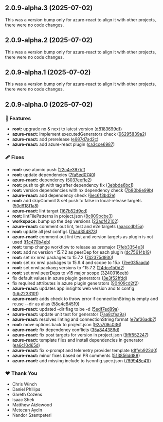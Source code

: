 ## 2.0.9-alpha.3 (2025-07-02)

This was a version bump only for azure-react to align it with other projects, there were no code changes.

## 2.0.9-alpha.2 (2025-07-02)

This was a version bump only for azure-react to align it with other projects, there were no code changes.

## 2.0.9-alpha.1 (2025-07-02)

This was a version bump only for azure-react to align it with other projects, there were no code changes.

## 2.0.9-alpha.0 (2025-07-02)

### 🚀 Features

- **root:** upgrade nx & next to latest version ([d8183699df](https://github.com/Ensono/stacks-nx-plugins/commit/d8183699df))
- **azure-react:** implement executedGenerators check ([96295839a2](https://github.com/Ensono/stacks-nx-plugins/commit/96295839a2))
- **azure-react:** add prerelease ([e687d7ad2c](https://github.com/Ensono/stacks-nx-plugins/commit/e687d7ad2c))
- **azure-react:** add azure-react plugin ([ca3cce6987](https://github.com/Ensono/stacks-nx-plugins/commit/ca3cce6987))

### 🩹 Fixes

- **root:** use atomic push ([22c4e367bf](https://github.com/Ensono/stacks-nx-plugins/commit/22c4e367bf))
- **root:** update dependencies ([7fa5ed0740](https://github.com/Ensono/stacks-nx-plugins/commit/7fa5ed0740))
- **azure-react:** dependency ([5037eeffe2](https://github.com/Ensono/stacks-nx-plugins/commit/5037eeffe2))
- **root:** push to git with tag after dependency fix ([3ebbde6bc1](https://github.com/Ensono/stacks-nx-plugins/commit/3ebbde6bc1))
- **root:** version dependencies with nx dependency check ([7b80b9e99b](https://github.com/Ensono/stacks-nx-plugins/commit/7b80b9e99b))
- **azure-react:** add dependency check ([6ec6f3bd2e](https://github.com/Ensono/stacks-nx-plugins/commit/6ec6f3bd2e))
- **root:** add skipCommit & set push to false in local-release targets ([50d618f1a8](https://github.com/Ensono/stacks-nx-plugins/commit/50d618f1a8))
- **azure-react:** lint target ([167b52d9cd](https://github.com/Ensono/stacks-nx-plugins/commit/167b52d9cd))
- **root:** lintFilePatterns in project.json ([8c809bcbe3](https://github.com/Ensono/stacks-nx-plugins/commit/8c809bcbe3))
- **workspace:** bump up the dep versions ([23adf42102](https://github.com/Ensono/stacks-nx-plugins/commit/23adf42102))
- **azure-react:** comment out lint, test and e2e targets ([aaaccdb15a](https://github.com/Ensono/stacks-nx-plugins/commit/aaaccdb15a))
- **root:** update all jest configs ([7bad354873](https://github.com/Ensono/stacks-nx-plugins/commit/7bad354873))
- **azure-react:** comment out lint test and version targets as plugin is not used ([f1c470b4eb](https://github.com/Ensono/stacks-nx-plugins/commit/f1c470b4eb))
- **root:** temp change workflow to release as premajor ([7feb3354e3](https://github.com/Ensono/stacks-nx-plugins/commit/7feb3354e3))
- **root:** add nx version ^15.7.2 as peerDep for each plugin ([dc75614b19](https://github.com/Ensono/stacks-nx-plugins/commit/dc75614b19))
- **root:** set nx nrwl packages to 15.7.2 ([742375d930](https://github.com/Ensono/stacks-nx-plugins/commit/742375d930))
- **root:** set nx nrwl packages to 15.9.4 and scope to 15.x ([7ee035aada](https://github.com/Ensono/stacks-nx-plugins/commit/7ee035aada))
- **root:** set nrwl packaeg versions to ^15.7.2 ([24dce1b0d2](https://github.com/Ensono/stacks-nx-plugins/commit/24dce1b0d2))
- **root:** set nrwl peerDeps to v15 major scope ([3240016eeb](https://github.com/Ensono/stacks-nx-plugins/commit/3240016eeb))
- fix default values in azure plugin generators ([3e3f52ffdd](https://github.com/Ensono/stacks-nx-plugins/commit/3e3f52ffdd))
- fix required attributes in azure plugin generators ([90409cd2f2](https://github.com/Ensono/stacks-nx-plugins/commit/90409cd2f2))
- **azure-react:** updates app insights web version and ts config ([fdb2233101](https://github.com/Ensono/stacks-nx-plugins/commit/fdb2233101))
- **azure-react:** adds check to throw error if connectionString is empty and reuse --dir as alias ([58e4c84519](https://github.com/Ensono/stacks-nx-plugins/commit/58e4c84519))
- **azure-react:** updated -dir flag to be -d ([5edf7ed89a](https://github.com/Ensono/stacks-nx-plugins/commit/5edf7ed89a))
- **azure-react:** update unit test for generator ([7aa8cfea9a](https://github.com/Ensono/stacks-nx-plugins/commit/7aa8cfea9a))
- **azure-react:** resolves linting and connectionString format ([e7af36adb7](https://github.com/Ensono/stacks-nx-plugins/commit/e7af36adb7))
- **root:** move options back to project.json ([92a708c036](https://github.com/Ensono/stacks-nx-plugins/commit/92a708c036))
- **azure-react:** fix dependency conflicts ([35a844386d](https://github.com/Ensono/stacks-nx-plugins/commit/35a844386d))
- **azure-react:** fix post targets for version in project.json ([9fff552247](https://github.com/Ensono/stacks-nx-plugins/commit/9fff552247))
- **azure-react:** template files and install dependencies in generator ([ea6c10d65d](https://github.com/Ensono/stacks-nx-plugins/commit/ea6c10d65d))
- **azure-react:** fix x-prompt and telemetry provider template ([dffeb923d0](https://github.com/Ensono/stacks-nx-plugins/commit/dffeb923d0))
- **azure-react:** minor fixes based on PR comments ([513856dd88](https://github.com/Ensono/stacks-nx-plugins/commit/513856dd88))
- **azure-react:** add missing include to tsconfig.spec.json ([789948e41f](https://github.com/Ensono/stacks-nx-plugins/commit/789948e41f))

### ❤️ Thank You

- Chris Winch
- Daniel Phillips
- Gareth Cozens
- Isaac Shek
- Matthew Aizlewood
- Metecan Aydin
- Nandor Szentpeteri